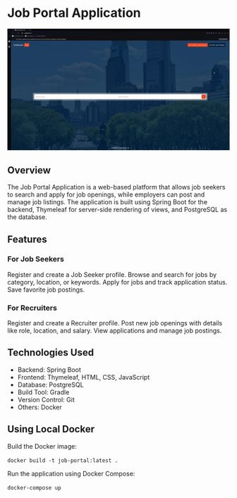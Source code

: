 # Job Portal Application

![](https://github.com/procha159/job-portal/blob/main/readme-resources/Job-App.gif)

## Overview
The Job Portal Application is a web-based platform that allows job seekers to search and apply for job openings, while employers can post and manage job listings. The application is built using Spring Boot for the backend, Thymeleaf for server-side rendering of views, and PostgreSQL as the database.

## Features
### For Job Seekers
Register and create a Job Seeker profile.
Browse and search for jobs by category, location, or keywords.
Apply for jobs and track application status.
Save favorite job postings.
### For Recruiters
Register and create a Recruiter profile.
Post new job openings with details like role, location, and salary.
View applications and manage job postings.

## Technologies Used
* Backend: Spring Boot
* Frontend: Thymeleaf, HTML, CSS, JavaScript
* Database: PostgreSQL
* Build Tool: Gradle
* Version Control: Git
* Others: Docker

## Using Local Docker
Build the Docker image:

`docker build -t job-portal:latest . `

Run the application using Docker Compose:

` docker-compose up `